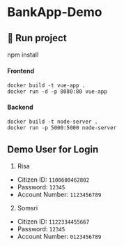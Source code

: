 # BankApp-Demo
## 🚀 Run project
npm install
#### Frontend
```
docker build -t vue-app .
docker run -d -p 8080:80 vue-app
```
#### Backend
```
docker build -t node-server .
docker run -p 5000:5000 node-server
```
## Demo User for Login
1. Risa
- Citizen ID: `1100600462802`
- Password: `12345`
- Account Number: `1123456789`
  
2. Somsri
- Citizen ID: `1122334455667`
- Password: `12345`
- Account Number: `0123456789`
